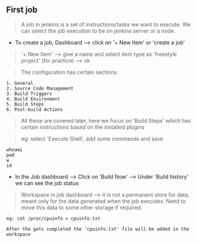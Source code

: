 ## First job
> A job in jenkins is a set of instructions/tasks we want to execute. We can select the job execution to be on jenkins server or a node.

* To create a job, Dashboard --> click on '+ New Item' or 'create a job'
> '+ New Item' --> give a name and select item type as 'freestyle project' (for practice) --> ok

> The configuration has certain sections
    
    1. General
    2. Source Code Management
    3. Build Triggers
    4. Build Environment
    5. Build Steps
    6. Post-build Actions

> All these are covered later, here we focus on 'Build Steps' which has certain instructions based on the installed plugins

> eg: select 'Execute Shell', add some commands and save
    
    whoami
    pwd
    w
    id

* In the Job dashboard --> Click on 'Build Now' --> Under 'Build history' we can see the job status

> Workspace in job dashboard --> it is not a permanent store for data, meant only for the data generated when the job executes. Need to move this data to some other storage if required.

    eg: cat /proc/cpuinfo > cpuinfo.txt
    
    After the gets completed the 'cpuinfo.txt' file will be added in the workspace

